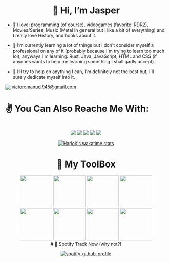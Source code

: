 <h1 align="center"> 👋 Hi, I’m Jasper</h1>

- 💖 I love: programming (of course), videogames (favorite: RDR2), Movies/Series, Music (Metal in general but I like a bit of everything) and I really love History,
and books about it.

- 🐣 I’m currently learning a lot of things but I don't consider myself a professional on any of it (probably because I'm trying to learn too much lol), 
anyways I'm learning: Rust, Java, JavaScript, HTML and CSS (if anyones wants to help me learning something I shall gadly accept).

- 💞️ I’ll try to help on anything I can, I'm definitely not the best but, I'll surely dedicate myself into it.

<img align="center" src="https://img.shields.io/badge/Gmail-D14836?style=for-the-badge&logo=gmail&logoColor=white" target="_blank"/> victoremanuel945@gmail.com

# ✌️ You Can Also Reache Me With:

<h1> </h1>

<div align="center">
  <a href="https://discord.gg/TAjr8utAkQ" target="_blank">
  <img src="https://img.shields.io/badge/Discord-7289DA?style=for-the-badge&logo=discord&logoColor=white" target="_blank"/></a>
  
  <a href="https://api.whatsapp.com/send?phone=5551980598960&text=Github!" target="_blank">
  <img src="https://img.shields.io/badge/WhatsApp-25D366?style=for-the-badge&logo=whatsapp&logoColor=white" target="_blank"/></a>
  
  <a href="https://www.instagram.com/victolson/" target="_blank">
  <img src="https://img.shields.io/badge/Instagram-E4405F?style=for-the-badge&logo=instagram&logoColor=white" target="_blank"/></a>

  <a href="https://open.spotify.com/user/gfrdpmbbgke16vk7i0qmnys2r" target="_blank">
  <img src="https://img.shields.io/badge/Spotify-1ED760?&style=for-the-badge&logo=spotify&logoColor=white" target="_blank"/></a>

  <a href="https://www.linkedin.com/in/victor-emanuel-mello-835602216/" target="_blank">
  <img src="https://img.shields.io/badge/LinkedIn-0077B5?style=for-the-badge&logo=linkedin&logoColor=white" target="_blank"/></a>
  
</div>

<div align="center">
  
[![Harlok's wakatime stats](https://github-readme-stats.vercel.app/api/wakatime?username=JasperF3)](https://github.com/anuraghazra/github-readme-stats)

</div>

<h1 align="center"> 🧰 My ToolBox</center> </h1>

<div align="center" >
<img src="https://cdn.jsdelivr.net/gh/devicons/devicon/icons/java/java-original.svg" width="100"/>
<img src="https://cdn.jsdelivr.net/gh/devicons/devicon/icons/javascript/javascript-original.svg" width="100"/>
<img src="https://cdn.jsdelivr.net/gh/devicons/devicon/icons/nodejs/nodejs-original.svg" width="100"/>
<img src="https://cdn.jsdelivr.net/gh/devicons/devicon/icons/react/react-original.svg" width="100" />
<img src="https://cdn.jsdelivr.net/gh/devicons/devicon/icons/html5/html5-original.svg" width="100"/>
<img src="https://cdn.jsdelivr.net/gh/devicons/devicon/icons/css3/css3-original.svg" width="100"/>
<img src="https://cdn.jsdelivr.net/gh/devicons/devicon/icons/rust/rust-plain.svg" width="100"/>
<img src="https://cdn.jsdelivr.net/gh/devicons/devicon/icons/mysql/mysql-original.svg" width="100" />  
            
</div >

<div align="center">
# 🎵 Spotify Track Now (why not?)

[![spotify-github-profile](https://spotify-github-profile.vercel.app/api/view?uid=gfrdpmbbgke16vk7i0qmnys2r&cover_image=true&theme=default&show_offline=false&background_color=121212&bar_color=53b14f&bar_color_cover=false)](https://spotify-github-profile.vercel.app/api/view?uid=gfrdpmbbgke16vk7i0qmnys2r&redirect=true) 

</div>

